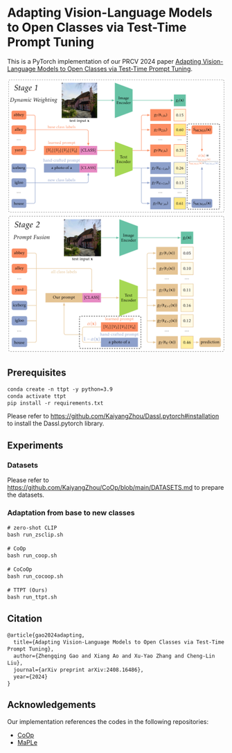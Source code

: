 # Adapting Vision-Language Models to Open Classes via Test-Time Prompt Tuning

This is a PyTorch implementation of our PRCV 2024 paper [Adapting Vision-Language Models to Open Classes via Test-Time Prompt Tuning](https://arxiv.org/abs/2408.16486).

![stage1v2](./figures/stage1v2.png)
![stage2v2](./figures/stage2v2.png)

## Prerequisites

```shell
conda create -n ttpt -y python=3.9
conda activate ttpt
pip install -r requirements.txt
```

Please refer to <https://github.com/KaiyangZhou/Dassl.pytorch#installation> to install the Dassl.pytorch library.

## Experiments

### Datasets

Please refer to <https://github.com/KaiyangZhou/CoOp/blob/main/DATASETS.md> to prepare the datasets.

### Adaptation from base to new classes

```shell
# zero-shot CLIP
bash run_zsclip.sh

# CoOp
bash run_coop.sh

# CoCoOp
bash run_cocoop.sh

# TTPT (Ours)
bash run_ttpt.sh
```

## Citation

```
@article{gao2024adapting,
  title={Adapting Vision-Language Models to Open Classes via Test-Time Prompt Tuning},
  author={Zhengqing Gao and Xiang Ao and Xu-Yao Zhang and Cheng-Lin Liu},
  journal={arXiv preprint arXiv:2408.16486},
  year={2024}
}
```

## Acknowledgements

Our implementation references the codes in the following repositories:
- [CoOp](https://github.com/KaiyangZhou/CoOp)
- [MaPLe](https://github.com/muzairkhattak/multimodal-prompt-learning)
